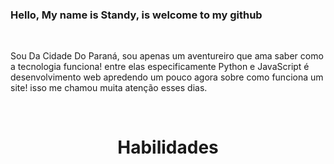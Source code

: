 ### Hello, My name is  Standy, is welcome to my github
<br>
<p>Sou Da Cidade Do Paraná, sou apenas um aventureiro que ama saber como a tecnologia funciona! entre elas especificamente Python e JavaScript é desenvolvimento web apredendo um pouco agora sobre como funciona um site! isso me chamou muita atenção esses dias.</p>
<br>
<div align="center">
<h1>Habilidades<h1>
